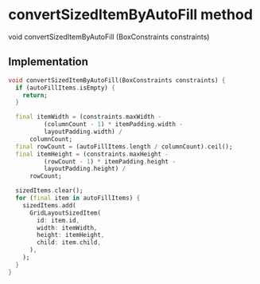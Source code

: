 


# convertSizedItemByAutoFill method








void convertSizedItemByAutoFill
(BoxConstraints constraints)








## Implementation

```dart
void convertSizedItemByAutoFill(BoxConstraints constraints) {
  if (autoFillItems.isEmpty) {
    return;
  }

  final itemWidth = (constraints.maxWidth -
          (columnCount - 1) * itemPadding.width -
          layoutPadding.width) /
      columnCount;
  final rowCount = (autoFillItems.length / columnCount).ceil();
  final itemHeight = (constraints.maxHeight -
          (rowCount - 1) * itemPadding.height -
          layoutPadding.height) /
      rowCount;

  sizedItems.clear();
  for (final item in autoFillItems) {
    sizedItems.add(
      GridLayoutSizedItem(
        id: item.id,
        width: itemWidth,
        height: itemHeight,
        child: item.child,
      ),
    );
  }
}
```







